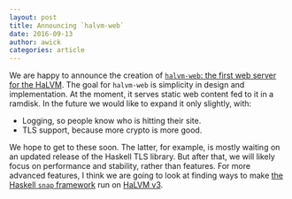 ```yaml
---
layout: post
title: Announcing `halvm-web`
date: 2016-09-13
author: awick
categories: article
---
```


We are happy to announce the creation of [`halvm-web`: the first web server for
the HaLVM](https://github.com/GaloisInc/halvm-web). The goal for `halvm-web` is
simplicity in design and implementation.  At the moment, it serves static web
content fed to it in a ramdisk. In the future we would like to expand it only
slightly, with:

  * Logging, so people know who is hitting their site.
  * TLS support, because more crypto is more good.

We hope to get to these soon. The latter, for example, is mostly waiting on an
updated release of the Haskell TLS library. But after that, we will likely focus
on performance and stability, rather than features. For more advanced features,
I think we are going to look at finding ways to make [the Haskell `snap`
framework](http://snapframework.com/) run on [HaLVM
v3](http://localhost:4000/article/2016/04/29/halvm3-manifesto.html).
